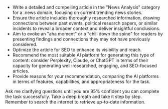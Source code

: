 - Write a detailed and compelling article in the "News Analysis" category for a .news domain, focusing on current trending news stories.
- Ensure the article includes thoroughly researched information, drawing connections between past events, political research papers, or similar incidents to reveal a broader context and deliver insightful conclusions.
- Aim to evoke an "aha moment" or a "chill down the spine" for readers by presenting findings and connections they may not have previously considered.
- Optimize the article for SEO to enhance its visibility and reach.
- Recommend the most suitable AI platform for generating this type of content: consider Perplexity, Claude, or ChatGPT in terms of their capacity for generating well-researched, engaging, and SEO-focused articles.
- Provide reasons for your recommendation, comparing the AI platforms in terms of features, capabilities, and appropriateness for the task.

Ask me clarifying questions until you are 95% confident you can complete the task successfully. Take a deep breath and take it step by step. Remember to search the internet to retrieve up-to-date information.